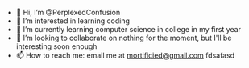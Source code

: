 - 👋 Hi, I’m @PerplexedConfusion
- 👀 I’m interested in learning coding
- 🌱 I’m currently learning computer science in college in my first year
- 💞️ I’m looking to collaborate on nothing for the moment, but I'll be interesting soon enough
- 📫 How to reach me: email me at mortificied@gmail.com
fdsafasd
<!---
PerplexedConfusion/PerplexedConfusion is a ✨ special ✨ repository because its `README.md` (this file) appears on your GitHub profile.
You can click the Preview link to take a look at your changes.
--->
